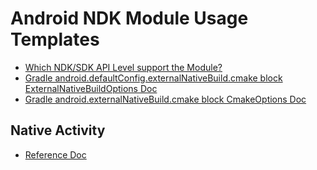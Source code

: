 # Android NDK Module Usage Templates

- [Which NDK/SDK API Level support the Module?](https://developer.android.com/ndk/guides/stable_apis)
- [Gradle android.defaultConfig.externalNativeBuild.cmake block ExternalNativeBuildOptions Doc](https://google.github.io/android-gradle-dsl/current/com.android.build.gradle.internal.dsl.ExternalNativeBuildOptions.html)
- [Gradle android.externalNativeBuild.cmake block CmakeOptions Doc](https://google.github.io/android-gradle-dsl/current/com.android.build.gradle.internal.dsl.CmakeOptions.html)

## Native Activity

- [Reference Doc](https://developer.android.com/ndk/reference/struct/a-native-activity)
